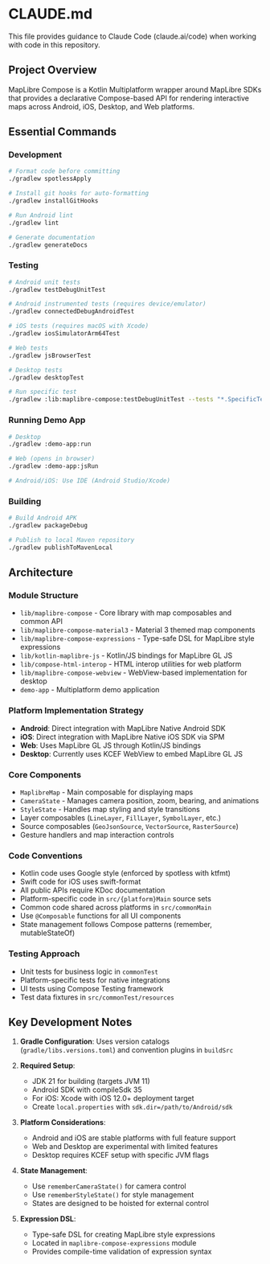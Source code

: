 # CLAUDE.md

This file provides guidance to Claude Code (claude.ai/code) when working with
code in this repository.

## Project Overview

MapLibre Compose is a Kotlin Multiplatform wrapper around MapLibre SDKs that
provides a declarative Compose-based API for rendering interactive maps across
Android, iOS, Desktop, and Web platforms.

## Essential Commands

### Development

```bash
# Format code before committing
./gradlew spotlessApply

# Install git hooks for auto-formatting
./gradlew installGitHooks

# Run Android lint
./gradlew lint

# Generate documentation
./gradlew generateDocs
```

### Testing

```bash
# Android unit tests
./gradlew testDebugUnitTest

# Android instrumented tests (requires device/emulator)
./gradlew connectedDebugAndroidTest

# iOS tests (requires macOS with Xcode)
./gradlew iosSimulatorArm64Test

# Web tests
./gradlew jsBrowserTest

# Desktop tests
./gradlew desktopTest

# Run specific test
./gradlew :lib:maplibre-compose:testDebugUnitTest --tests "*.SpecificTestClass"
```

### Running Demo App

```bash
# Desktop
./gradlew :demo-app:run

# Web (opens in browser)
./gradlew :demo-app:jsRun

# Android/iOS: Use IDE (Android Studio/Xcode)
```

### Building

```bash
# Build Android APK
./gradlew packageDebug

# Publish to local Maven repository
./gradlew publishToMavenLocal
```

## Architecture

### Module Structure

- `lib/maplibre-compose` - Core library with map composables and common API
- `lib/maplibre-compose-material3` - Material 3 themed map components
- `lib/maplibre-compose-expressions` - Type-safe DSL for MapLibre style
  expressions
- `lib/kotlin-maplibre-js` - Kotlin/JS bindings for MapLibre GL JS
- `lib/compose-html-interop` - HTML interop utilities for web platform
- `lib/maplibre-compose-webview` - WebView-based implementation for desktop
- `demo-app` - Multiplatform demo application

### Platform Implementation Strategy

- **Android**: Direct integration with MapLibre Native Android SDK
- **iOS**: Direct integration with MapLibre Native iOS SDK via SPM
- **Web**: Uses MapLibre GL JS through Kotlin/JS bindings
- **Desktop**: Currently uses KCEF WebView to embed MapLibre GL JS

### Core Components

- `MaplibreMap` - Main composable for displaying maps
- `CameraState` - Manages camera position, zoom, bearing, and animations
- `StyleState` - Handles map styling and style transitions
- Layer composables (`LineLayer`, `FillLayer`, `SymbolLayer`, etc.)
- Source composables (`GeoJsonSource`, `VectorSource`, `RasterSource`)
- Gesture handlers and map interaction controls

### Code Conventions

- Kotlin code uses Google style (enforced by spotless with ktfmt)
- Swift code for iOS uses swift-format
- All public APIs require KDoc documentation
- Platform-specific code in `src/{platform}Main` source sets
- Common code shared across platforms in `src/commonMain`
- Use `@Composable` functions for all UI components
- State management follows Compose patterns (remember, mutableStateOf)

### Testing Approach

- Unit tests for business logic in `commonTest`
- Platform-specific tests for native integrations
- UI tests using Compose Testing framework
- Test data fixtures in `src/commonTest/resources`

## Key Development Notes

1. **Gradle Configuration**: Uses version catalogs (`gradle/libs.versions.toml`)
   and convention plugins in `buildSrc`

2. **Required Setup**:

   - JDK 21 for building (targets JVM 11)
   - Android SDK with compileSdk 35
   - For iOS: Xcode with iOS 12.0+ deployment target
   - Create `local.properties` with `sdk.dir=/path/to/Android/sdk`

3. **Platform Considerations**:

   - Android and iOS are stable platforms with full feature support
   - Web and Desktop are experimental with limited features
   - Desktop requires KCEF setup with specific JVM flags

4. **State Management**:

   - Use `rememberCameraState()` for camera control
   - Use `rememberStyleState()` for style management
   - States are designed to be hoisted for external control

5. **Expression DSL**:
   - Type-safe DSL for creating MapLibre style expressions
   - Located in `maplibre-compose-expressions` module
   - Provides compile-time validation of expression syntax
